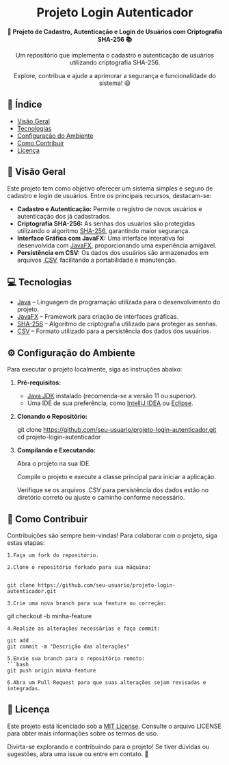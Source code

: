 <h1 align="center">Projeto Login Autenticador</h1>

<div align="center">
  <strong>🚀 Projeto de Cadastro, Autenticação e Login de Usuários com Criptografia SHA-256 📚</strong>
</div>

<div align="center">
  <p>Um repositório que implementa o cadastro e autenticação de usuários utilizando criptografia SHA-256.</p>
  <p>Explore, contribua e ajude a aprimorar a segurança e funcionalidade do sistema! 😄</p>
</div>

## 📖 Índice

- [Visão Geral](#-visão-geral)
- [Tecnologias](#-tecnologias)
- [Configuração do Ambiente](#-configuração-do-ambiente)
- [Como Contribuir](#-como-contribuir)
- [Licença](#-licença)

## 🔭 Visão Geral

Este projeto tem como objetivo oferecer um sistema simples e seguro de cadastro e login de usuários. Entre os principais recursos, destacam-se:

- **Cadastro e Autenticação:** Permite o registro de novos usuários e autenticação dos já cadastrados.
- **Criptografia SHA-256:** As senhas dos usuários são protegidas utilizando o algoritmo [SHA-256](https://en.wikipedia.org/wiki/SHA-2), garantindo maior segurança.
- **Interface Gráfica com JavaFX:** Uma interface interativa foi desenvolvida com [JavaFX](https://openjfx.io/), proporcionando uma experiência amigável.
- **Persistência em CSV:** Os dados dos usuários são armazenados em arquivos [.CSV](https://en.wikipedia.org/wiki/Comma-separated_values), facilitando a portabilidade e manutenção.

## 💻 Tecnologias

- [Java](https://docs.oracle.com/en/java/) – Linguagem de programação utilizada para o desenvolvimento do projeto.
- [JavaFX](https://openjfx.io/) – Framework para criação de interfaces gráficas.
- [SHA-256](https://en.wikipedia.org/wiki/SHA-2) – Algoritmo de criptografia utilizado para proteger as senhas.
- [CSV](https://en.wikipedia.org/wiki/Comma-separated_values) – Formato utilizado para a persistência dos dados dos usuários.

## ⚙️ Configuração do Ambiente

Para executar o projeto localmente, siga as instruções abaixo:

1. **Pré-requisitos:**
   - [Java JDK](https://www.oracle.com/java/technologies/downloads/) instalado (recomenda-se a versão 11 ou superior).
   - Uma IDE de sua preferência, como [IntelliJ IDEA](https://www.jetbrains.com/idea/) ou [Eclipse](https://www.eclipse.org/).

2. **Clonando o Repositório:**
   
   git clone https://github.com/seu-usuario/projeto-login-autenticador.git
   cd projeto-login-autenticador

3. **Compilando e Executando:**

   Abra o projeto na sua IDE.

   Compile o projeto e execute a classe principal para iniciar a aplicação.

   Verifique se os arquivos .CSV para persistência dos dados estão no diretório correto ou ajuste o caminho conforme necessário.

## 🤝 Como Contribuir

Contribuições são sempre bem-vindas! Para colaborar com o projeto, siga estas etapas:

    1.Faça um fork do repositório.

    2.Clone o repositório forkado para sua máquina:
	

	git clone https://github.com/seu-usuario/projeto-login-autenticador.git

    3.Crie uma nova branch para sua feature ou correção:


git checkout -b minha-feature

    4.Realize as alterações necessárias e faça commit:

	git add .
	git commit -m "Descrição das alterações"

    5.Envie sua branch para o repositório remoto:
	```bash
	git push origin minha-feature

    6.Abra um Pull Request para que suas alterações sejam revisadas e integradas.

## 📄 Licença

Este projeto está licenciado sob a [MIT License](https://mit-license.org/). Consulte o arquivo LICENSE para obter mais informações sobre os termos de uso.

Divirta-se explorando e contribuindo para o projeto! Se tiver dúvidas ou sugestões, abra uma issue ou entre em contato. 🚀
